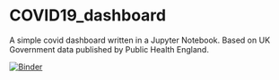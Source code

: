 # COVID19_dashboard
A simple covid dashboard written in a Jupyter Notebook. Based on UK Government data published by Public Health England.

[![Binder](https://mybinder.org/badge_logo.svg)](https://mybinder.org/v2/gh/KAntoniuk/COVID19_dashboard_/main?urlpath=voila%2Frender%2FDashboard.ipynb)
